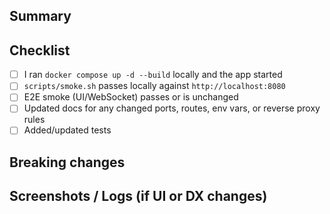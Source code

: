 
## Summary
<!-- What is changing and why? Short, clear description. -->

## Checklist
- [ ] I ran `docker compose up -d --build` locally and the app started
- [ ] `scripts/smoke.sh` passes locally against `http://localhost:8080`
- [ ] E2E smoke (UI/WebSocket) passes or is unchanged
- [ ] Updated docs for any changed ports, routes, env vars, or reverse proxy rules
- [ ] Added/updated tests

## Breaking changes
<!-- List any breaking changes and how to migrate. -->

## Screenshots / Logs (if UI or DX changes)
<!-- Add screenshots or relevant logs. -->
